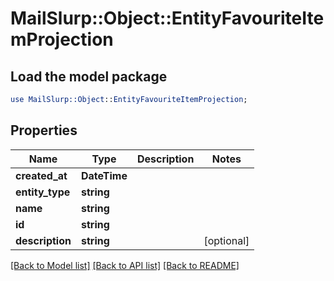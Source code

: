 # MailSlurp::Object::EntityFavouriteItemProjection

## Load the model package
```perl
use MailSlurp::Object::EntityFavouriteItemProjection;
```

## Properties
Name | Type | Description | Notes
------------ | ------------- | ------------- | -------------
**created_at** | **DateTime** |  | 
**entity_type** | **string** |  | 
**name** | **string** |  | 
**id** | **string** |  | 
**description** | **string** |  | [optional] 

[[Back to Model list]](../README#documentation-for-models) [[Back to API list]](../README#documentation-for-api-endpoints) [[Back to README]](../README)


